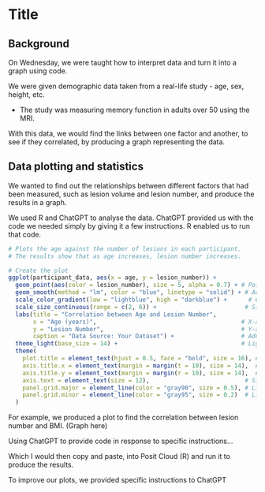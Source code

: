 # Title

## Background
On Wednesday, we were taught how to interpret data and turn it into a graph using code.

We were given demographic data taken from a real-life study - age, sex, height, etc.
- The study was measuring memory function in adults over 50 using the MRI.

With this data, we would find the links between one factor and another, to see if they correlated, by producing a graph representing the data.

## Data plotting and statistics
We wanted to find out the relationships between different factors that had been measured, such as lesion volume and lesion number, and produce the results in a graph.

We used R and ChatGPT to analyse the data. ChatGPT provided us with the code we needed simply by giving it a few instructions. R enabled us to run that code.

```r
# Plots the age against the number of lesions in each participant.
# The results show that as age increases, lesion number increases.

# Create the plot
ggplot(participant_data, aes(x = age, y = lesion_number)) +
  geom_point(aes(color = lesion_number), size = 5, alpha = 0.7) + # Points with color and size mappings
  geom_smooth(method = "lm", color = "blue", linetype = "solid") + # Add regression line
  scale_color_gradient(low = "lightblue", high = "darkblue") +      # Color gradient for lesion_number
  scale_size_continuous(range = c(2, 6)) +                         # Size gradient for age
  labs(title = "Correlation between Age and Lesion Number",
       x = "Age (years)",                                         # X-axis label
       y = "Lesion Number",                                       # Y-axis label
       caption = "Data Source: Your Dataset") +                   # Add a caption for the data source
  theme_light(base_size = 14) +                                   # Light theme with larger base font size
  theme(
    plot.title = element_text(hjust = 0.5, face = "bold", size = 16), # Center and bold the title with a larger size
    axis.title.x = element_text(margin = margin(t = 10), size = 14),  # Add margin and size to x-axis title
    axis.title.y = element_text(margin = margin(r = 10), size = 14),  # Add margin and size to y-axis title
    axis.text = element_text(size = 12),                           # Size of axis text
    panel.grid.major = element_line(color = "gray90", size = 0.5), # Light major grid lines
    panel.grid.minor = element_line(color = "gray95", size = 0.2)  # Light minor grid lines
  )
```



For example, we produced a plot to find the correlation between lesion number and BMI. (Graph here) 



Using ChatGPT to provide code in response to specific instructions...

Which I would then copy and paste, into Posit Cloud (R) and run it to produce the results.

To improve our plots, we provided specific instructions to ChatGPT
